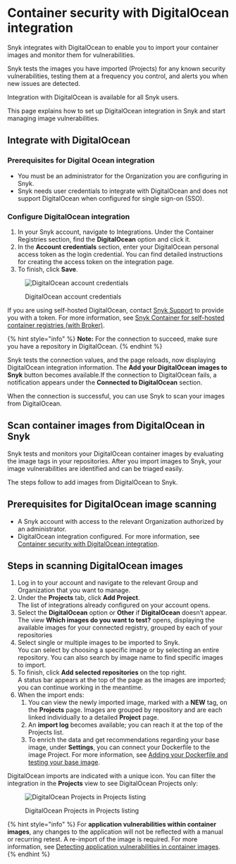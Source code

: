 # Container security with DigitalOcean integration

Snyk integrates with DigitalOcean to enable you to import your container images and monitor them for vulnerabilities.

Snyk tests the images you have imported (Projects) for any known security vulnerabilities, testing them at a frequency you control, and alerts you when new issues are detected.

Integration with DigitalOcean is available for all Snyk users.

This page explains how to set up DigitalOcean integration in Snyk and start managing image vulnerabilities.

## Integrate with DigitalOcean

### Prerequisites for Digital Ocean integration

* You must be an administrator for the Organization you are configuring in Snyk.
* Snyk needs user credentials to integrate with DigitalOcean and does not support DigitalOcean when configured for single sign-on (SSO).

### **Configure DigitalOcean integration**

1. In your Snyk account, navigate to Integrations. Under the Container Registries section, find the **DigitalOcean** option and click it.
2. In the **Account credentials** section, enter your DigitalOcean personal access token as the login credential. You can find detailed instructions for creating the access token on the integration page.
3. To finish, click **Save**.

<figure><img src="../../.gitbook/assets/mceclip0-10-.png" alt="DigitalOcean account credentials"><figcaption><p>DigitalOcean account credentials</p></figcaption></figure>

If you are using self-hosted DigitalOcean, contact [Snyk Support](https://support.snyk.io/hc/en-us/requests/new) to provide you with a token. For more information, see [Snyk Container for self-hosted container registries (with Broker)](../../scan-containers/integrate-self-hosted-container-registries.md).

{% hint style="info" %}
**Note:** For the connection to succeed, make sure you have a repository in DigitalOcean.
{% endhint %}

Snyk tests the connection values, and the page reloads, now displaying DigitalOcean integration information. The **Add your DigitalOcean images to Snyk** button becomes available.If the connection to DigitalOcean fails, a notification appears under the **Connected to DigitalOcean** section.

When the connection is successful, you can use Snyk to scan your images from DigitalOcean.

## Scan container images from DigitalOcean in Snyk

Snyk tests and monitors your DigitalOcean container images by evaluating the image tags in your repositories. After you import images to Snyk, your image vulnerabilities are identified and can be triaged easily.

The steps follow to add images from DigitalOcean to Snyk.

## **Prerequisites for DigitalOcean image scanning**

* A Snyk account with access to the relevant Organization authorized by an administrator.
* DigitalOcean integration configured. For more information, see [Container security with DigitalOcean integration](container-security-with-digitalocean-integration.md).

## **Steps in scanning DigitalOcean images**

1. Log in to your account and navigate to the relevant Group and Organization that you want to manage.
2. Under the **Projects** tab, click **Add Project**.\
   The list of integrations already configured on your account opens.
3. Select the **DigitalOcean** option or **Other** if **DigitalOcean** doesn’t appear.\
   The view **Which images do you want to test?** opens, displaying the available images for your connected registry, grouped by each of your repositories
4. Select single or multiple images to be imported to Snyk.\
   You can select by choosing a specific image or by selecting an entire repository. You can also search by image name to find specific images to import.
5. To finish, click **Add selected repositories** on the top right.\
   A status bar appears at the top of the page as the images are imported; you can continue working in the meantime.
6. When the import ends:
   1. You can view the newly imported image, marked with a **NEW** tag, on the **Projects** page. Images are grouped by repository and are each linked individually to a detailed **Project** page.
   2. An **import log** becomes available; you can reach it at the top of the Projects list.
   3. To enrich the data and get recommendations regarding your base image, under **Settings**, you can connect your Dockerfile to the image Project. For more information, see [Adding your Dockerfile and testing your base image](../../scan-containers/scan-your-dockerfile/adding-your-dockerfile-and-testing-your-base-image.md).

DigitalOcean imports are indicated with a unique icon. You can filter the integration in the **Projects** view to see DigitalOcean Projects only:

<figure><img src="../../.gitbook/assets/mceclip0-11-.png" alt="DigitalOcean Projects in Projects listing"><figcaption><p>DigitalOcean Projects in Projects listing</p></figcaption></figure>

{% hint style="info" %}
For **application vulnerabilities within container images**, any changes to the application will not be reflected with a manual or recurring retest. A re-import of the image is required. For more information, see [Detecting application vulnerabilities in container images](../../scan-applications/snyk-container/use-snyk-container/detect-application-vulnerabilities-in-container-images.md).
{% endhint %}

